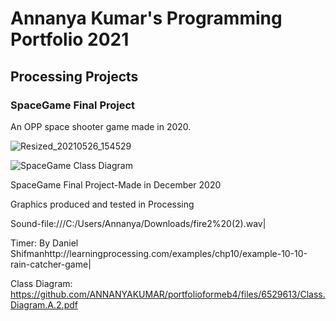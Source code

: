 # Annanya Kumar's Programming Portfolio 2021

## Processing Projects 

### SpaceGame Final Project



An OPP space shooter game made in 2020.

![Resized_20210526_154529](https://user-images.githubusercontent.com/70349676/119735709-fce1c580-be39-11eb-8572-5937f50a9729.jpeg)

![SpaceGame Class Diagram](https://user-images.githubusercontent.com/70349676/120361845-96d8c080-c2c7-11eb-9bda-fa6acfbac171.png)

SpaceGame Final Project-Made in December 2020

Graphics produced and tested in Processing 

Sound-file:///C:/Users/Annanya/Downloads/fire2%20(2).wav|


Timer: By Daniel Shifmanhttp://learningprocessing.com/examples/chp10/example-10-10-rain-catcher-game| 


Class Diagram: https://github.com/ANNANYAKUMAR/portfolioformeb4/files/6529613/Class.Diagram.A.2.pdf


